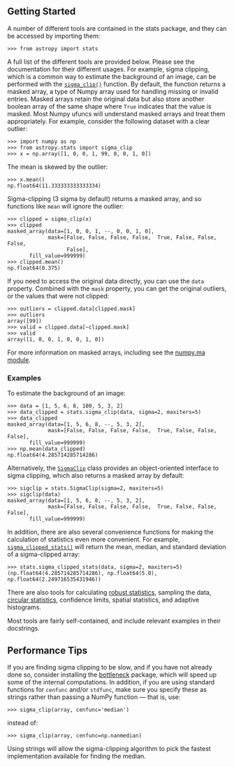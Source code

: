 ## Getting Started

A number of different tools are contained in the stats package, and
they can be accessed by importing them:

```
>>> from astropy import stats
```

A full list of the different tools are provided below. Please see the
documentation for their different usages. For example, sigma clipping,
which is a common way to estimate the background of an image, can be
performed with the [`sigma_clip()`](../api/astropy.stats.sigma_clip.html#astropy.stats.sigma_clip "astropy.stats.sigma_clip") function.
By default, the function returns a masked array, a type of Numpy array
used for handling missing or invalid entries. Masked arrays retain the
original data but also store another boolean array of the same shape
where `True` indicates that the value is masked. Most Numpy ufuncs
will understand masked arrays and treat them appropriately.
For example, consider the following dataset with a clear outlier:

```
>>> import numpy as np
>>> from astropy.stats import sigma_clip
>>> x = np.array([1, 0, 0, 1, 99, 0, 0, 1, 0])
```

The mean is skewed by the outlier:

```
>>> x.mean()
np.float64(11.333333333333334)
```

Sigma-clipping (3 sigma by default) returns a masked array,
and so functions like `mean` will ignore the outlier:

```
>>> clipped = sigma_clip(x)
>>> clipped
masked_array(data=[1, 0, 0, 1, --, 0, 0, 1, 0],
             mask=[False, False, False, False,  True, False, False, False,
                   False],
       fill_value=999999)
>>> clipped.mean()
np.float64(0.375)
```

If you need to access the original data directly, you can use the
`data` property. Combined with the `mask` property, you can get the
original outliers, or the values that were not clipped:

```
>>> outliers = clipped.data[clipped.mask]
>>> outliers
array([99])
>>> valid = clipped.data[~clipped.mask]
>>> valid
array([1, 0, 0, 1, 0, 0, 1, 0])
```

For more information on masked arrays, including see the
[numpy.ma module](https://numpy.org/doc/stable/reference/maskedarray.generic.html#maskedarray-generic "(in NumPy v2.3)").

### Examples

To estimate the background of an image:

```
>>> data = [1, 5, 6, 8, 100, 5, 3, 2]
>>> data_clipped = stats.sigma_clip(data, sigma=2, maxiters=5)
>>> data_clipped
masked_array(data=[1, 5, 6, 8, --, 5, 3, 2],
             mask=[False, False, False, False,  True, False, False, False],
       fill_value=999999)
>>> np.mean(data_clipped)
np.float64(4.285714285714286)
```

Alternatively, the [`SigmaClip`](../api/astropy.stats.SigmaClip.html#astropy.stats.SigmaClip "astropy.stats.SigmaClip") class provides an
object-oriented interface to sigma clipping, which also returns a
masked array by default:

```
>>> sigclip = stats.SigmaClip(sigma=2, maxiters=5)
>>> sigclip(data)
masked_array(data=[1, 5, 6, 8, --, 5, 3, 2],
             mask=[False, False, False, False,  True, False, False, False],
       fill_value=999999)
```

In addition, there are also several convenience functions for making
the calculation of statistics even more convenient. For example,
[`sigma_clipped_stats()`](../api/astropy.stats.sigma_clipped_stats.html#astropy.stats.sigma_clipped_stats "astropy.stats.sigma_clipped_stats") will return the mean,
median, and standard deviation of a sigma-clipped array:

```
>>> stats.sigma_clipped_stats(data, sigma=2, maxiters=5)
(np.float64(4.285714285714286), np.float64(5.0), np.float64(2.249716535431946))
```

There are also tools for calculating [robust statistics](robust.html#stats-robust), sampling the data, [circular statistics](circ.html#stats-circular), confidence limits, spatial statistics, and adaptive
histograms.

Most tools are fairly self-contained, and include relevant examples in
their docstrings.

## Performance Tips

If you are finding sigma clipping to be slow, and if you have not already done
so, consider installing the [bottleneck](https://pypi.org/project/Bottleneck/)
package, which will speed up some of the internal computations. In addition, if
you are using standard functions for `cenfunc` and/or `stdfunc`, make sure
you specify these as strings rather than passing a NumPy function — that is,
use:

```
>>> sigma_clip(array, cenfunc='median')
```

instead of:

```
>>> sigma_clip(array, cenfunc=np.nanmedian)
```

Using strings will allow the sigma-clipping algorithm to pick the fastest
implementation available for finding the median.